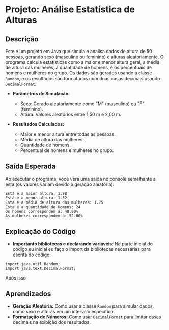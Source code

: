 # Projeto: Análise Estatística de Alturas

## Descrição

Este é um projeto em Java que simula e analisa dados de altura de 50 pessoas, gerando sexo (masculino ou feminino) e alturas aleatoriamente. O programa calcula estatísticas como a maior e menor altura geral, a média de altura das mulheres, a quantidade de homens, e os percentuais de homens e mulheres no grupo. Os dados são gerados usando a classe `Random`, e os resultados são formatados com duas casas decimais usando `DecimalFormat`.

- **Parâmetros de Simulação:**
  - Sexo: Gerado aleatoriamente como "M" (masculino) ou "F" (feminino).
  - Altura: Valores aleatórios entre 1,50 m e 2,00 m.

- **Resultados Calculados:**
  - Maior e menor altura entre todas as pessoas.
  - Média de altura das mulheres.
  - Quantidade de homens.
  - Percentual de homens e mulheres no grupo.

## Saída Esperada

Ao executar o programa, você verá uma saída no console semelhante a esta (os valores variam devido à geração aleatória):

```
Está é a maior altura: 1.98
Está é a menor altura: 1.52
Esta é a média de altura das mulheres: 1.75
Esta é a quantidade de Homens: 24
Os homens correspondem á: 48.00%
As mulheres correspondem á: 52.00%
```

## Explicação do Código

- **Importanto bibliotecas e declarando variáveis**: Na parte inicial do código eu inicial eu faço o import da bibliotecas necessárias para escrita do código:

```
import java.util.Random;
import java.text.DecimalFormat;
```

Após isso


## Aprendizados

- **Geração Aleatória:** Como usar a classe `Random` para simular dados, como sexo e alturas em um intervalo específico.
- **Formatação de Números:** Como usar `DecimalFormat` para limitar casas decimais na exibição dos resultados.